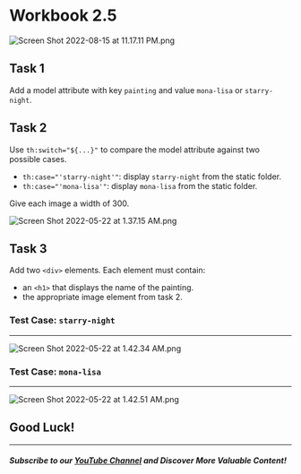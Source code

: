 # Workbook 2.5

![Screen Shot 2022-08-15 at 11.17.11 PM.png](https://firebasestorage.googleapis.com/v0/b/learnthepart-75aed.appspot.com/o/images%2F398d280c-3084-471a-8ba0-227af063bd6b?alt=media&token=111fb379-0de6-4ea6-b9da-c0255b2408ba)

## Task 1

Add a model attribute with key `painting` and value `mona-lisa` or `starry-night`.

## Task 2

Use `th:switch="${...}"` to compare the model attribute against two possible cases.

- `th:case="'starry-night'"`: display `starry-night` from the static folder.
- `th:case="'mona-lisa'"`: display `mona-lisa` from the static folder.

Give each image a width of 300.

![Screen Shot 2022-05-22 at 1.37.15 AM.png](https://firebasestorage.googleapis.com/v0/b/learnthepart-75aed.appspot.com/o/images%2Fa4cf1f63-81b8-4f6f-ae66-a9bc7694aaea?alt=media&token=e719e35a-1590-442e-8f91-767b5c6aee9f)

## Task 3
Add two `<div>` elements. Each element must contain:

- an `<h1>` that displays the name of the painting.
- the appropriate image element from task 2.

### Test Case: `starry-night`
----
![Screen Shot 2022-05-22 at 1.42.34 AM.png](https://firebasestorage.googleapis.com/v0/b/learnthepart-75aed.appspot.com/o/images%2F14225e72-7629-45cf-ae7a-39517d2ed76a?alt=media&token=a202ed77-83cf-4f93-8f17-d8de8efb5a9c)

### Test Case: `mona-lisa`
-----

![Screen Shot 2022-05-22 at 1.42.51 AM.png](https://firebasestorage.googleapis.com/v0/b/learnthepart-75aed.appspot.com/o/images%2F7ffdf107-f56b-49a5-94f8-ed088193a685?alt=media&token=cb16f2d6-732e-489d-9541-02a1875d719a)

## Good Luck!

--------
##### Subscribe to our [YouTube Channel](https://www.youtube.com/@RayanSlim087?sub_confirmation=1) and Discover More Valuable Content!